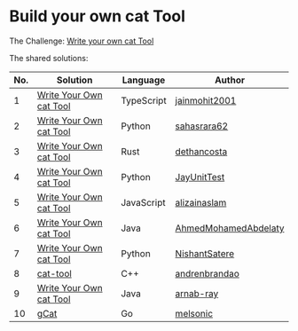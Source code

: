 # Build your own cat Tool

The Challenge: [Write your own cat Tool](https://codingchallenges.fyi/challenges/challenge-cat)

The shared solutions:

| No. | Solution | Language | Author |
|-----|----------|----------|--------|
| 1 | [Write Your Own cat Tool](https://github.com/jainmohit2001/coding-challenges/blob/master/src/15) | TypeScript | [jainmohit2001](https://github.com/jainmohit2001) |
| 2 | [Write Your Own cat Tool](https://github.com/sahasrara62/codingchallenges.fyi/tree/main/cat_tool) | Python | [sahasrara62](https://github.com/sahasrara62) |
| 3 | [Write Your Own cat Tool](https://github.com/dethancosta/rat) | Rust | [dethancosta](https://github.com/dethancosta) | 
| 4 | [Write Your Own cat Tool](https://github.com/JayUnitTest/CodingChallenges/tree/main/cat-tool) | Python | [JayUnitTest](https://github.com/JayUnitTest) |
| 5 | [Write Your Own cat Tool](https://github.com/alizainaslam/Cat-tool) | JavaScript | [alizainaslam](https://github.com/alizainaslam) |
| 6 | [Write Your Own cat Tool](https://github.com/AhmedMohamedAbdelaty/coding-challenges/tree/main/01.%20cat) | Java | [AhmedMohamedAbdelaty](https://github.com/AhmedMohamedAbdelaty) |
| 7 | [Write Your Own cat Tool](https://github.com/NishantSatere/CodingChallenges/tree/main/OwnCatTool) | Python | [NishantSatere](https://github.com/NishantSatere) |
| 8 | [cat-tool](https://github.com/andrenbrandao/cat-tool) | C++ | [andrenbrandao](https://github.com/andrenbrandao) |
| 9 | [Write Your Own cat Tool](https://github.com/arnab-ray/coding-challenges/tree/main/src/main/java/org/example/cat_command)        | Java       | [arnab-ray](https://github.com/arnab-ray/) |
| 10 | [gCat](https://github.com/melsonic/gCat) | Go | [melsonic](https://github.com/melsonic) | 
